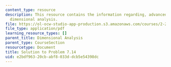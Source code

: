 ```yaml
---
content_type: resource
description: This resource contains the information regarding, advanced fluid mechanics,
  dimensional analysis.
file: https://ol-ocw-studio-app-production.s3.amazonaws.com/courses/2-25-advanced-fluid-mechanics-fall-2013/e2bdf96320cbabf8033ddcb5e54398dc_MIT2_25F13_Shapi7.14_Solut.pdf
file_type: application/pdf
learning_resource_types: []
parent_title: Dimensional Analysis
parent_type: CourseSection
resourcetype: Document
title: Solution to Problem 7.14
uid: e2bdf963-20cb-abf8-033d-dcb5e54398dc
---
```

